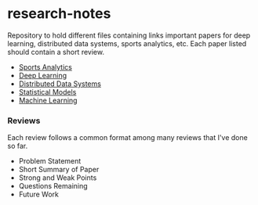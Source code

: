 # research-notes
Repository to hold different files containing links important papers for deep learning, distributed data systems, sports analytics, etc. Each paper listed should contain a short review.

- [Sports Analytics](sports-analytics.md)
- [Deep Learning](deep-learning.md)
- [Distributed Data Systems](distributed-data.md)
- [Statistical Models](stats-models.md)
- [Machine Learning](machine-learning.md)

### Reviews

Each review follows a common format among many reviews that I've done so far.

- Problem Statement
- Short Summary of Paper
- Strong and Weak Points
- Questions Remaining
- Future Work
